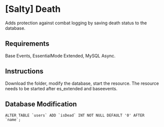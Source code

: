 # [Salty] Death
Adds protection against combat logging by saving death status to the database.

## Requirements
Base Events, EssentialMode Extended, MySQL Async.

## Instructions
Download the folder, modify the database, start the resource. 
The resource needs to be started after es_extended and baseevents.

## Database Modification
```
ALTER TABLE `users` ADD `isDead` INT NOT NULL DEFAULT '0' AFTER `name`;
```
